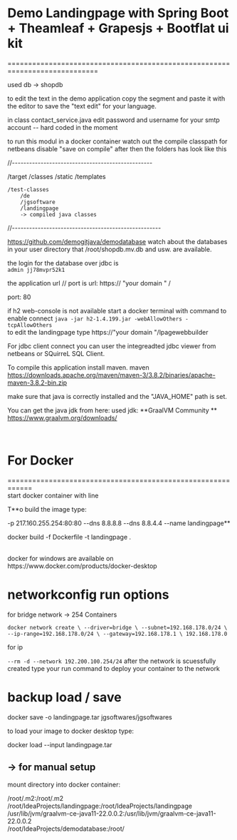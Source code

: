 # Demo Landingpage with Spring Boot + Theamleaf + Grapesjs + Bootflat ui kit
============================================================================


used db -> shopdb


to edit the text in the demo application
copy the segment and 
paste it with the editor to save
the "text edit" for your
language.


in class contact_service.java
edit password and username for your smtp account -- hard coded in the moment


to run this modul in a docker container
watch out the compile classpath for netbeans disable "save on compile"
after then the folders has look like this

//-------------------------------------------------
 
/target
    /classes
        /static
        /templates

    /test-classes
        /de
        /jgsoftware
        /landingpage
        -> compiled java classes

//----------------------------------------------------


https://github.com/demogitjava/demodatabase
watch about the databases in your user directory that
/root/shopdb.mv.db and usw. are available.



the login for the database over jdbc is
</br>
`admin
jj78mvpr52k1`

the application url // port is
url: https:// "your domain " /

port: 80

if h2 web-console is not available 
start a docker terminal with command to
enable connect
`java -jar h2-1.4.199.jar -webAllowOthers -tcpAllowOthers`
</br>
to edit the landingpage type 
https://"your domain "/lpagewebbuilder




For jdbc client connect you can user
the integreadted jdbc viewer from netbeans or
SQuirreL SQL Client.




To compile this application install maven.
maven https://downloads.apache.org/maven/maven-3/3.8.2/binaries/apache-maven-3.8.2-bin.zip

make sure that java is correctly installed and the "JAVA_HOME" path is set.
<br>

You can get the java jdk from here:
used jdk: **GraalVM Community ** https://www.graalvm.org/downloads/

<br>


# For Docker
============================================================
<br/>
start docker container with 
line 


T**o build the image type:

-p 217.160.255.254:80:80 --dns 8.8.8.8 --dns 8.8.4.4 --name landingpage**


docker build -f Dockerfile -t landingpage .

<br/>
docker for windows are available on https://www.docker.com/products/docker-desktop


networkconfig
run options
============================================================

for bridge network -> 254 Containers

`docker network create \
--driver=bridge \
--subnet=192.168.178.0/24 \
--ip-range=192.168.178.0/24 \
--gateway=192.168.178.1 \
192.168.178.0`


for ip

`--rm -d --network 192.200.100.254/24`
after the network is scuessfully created
type your run command to deploy your container 
to the network 





backup 
load / save
============================================================

docker save -o landingpage.tar jgsoftwares/jgsoftwares

to load your image to docker desktop type:


docker load --input landingpage.tar




-> for manual setup 
----------------------------------------
mount directory into docker container:

/root/.m2:/root/.m2  
/root/IdeaProjects/landingpage:/root/IdeaProjects/landingpage  
/usr/lib/jvm/graalvm-ce-java11-22.0.0.2:/usr/lib/jvm/graalvm-ce-java11-22.0.0.2  
/root/IdeaProjects/demodatabase:/root/







